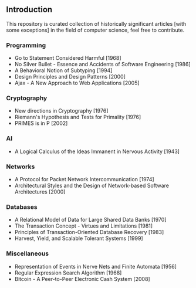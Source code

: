 ## Introduction

This repository is curated collection of historically significant articles [with some exceptions] in the field of computer science, feel free to contribute.

### Programming

  * Go to Statement Considered Harmful [1968]
  * No Silver Bullet - Essence and Accidents of Software Engineering [1986]
  * A Behavioral Notion of Subtyping [1994]
  * Design Principles and Design Patterns [2000]
  * Ajax - A New Approach to Web Applications [2005]

### Cryptography

  * New directions in Cryptography [1976]
  * Riemann's Hypothesis and Tests for Primality [1976]
  * PRIMES is in P [2002]

### AI

  * A Logical Calculus of the Ideas Immanent in Nervous Activity [1943]

### Networks

  * A Protocol for Packet Network Intercommunication [1974]
  * Architectural Styles and the Design of Network-based Software Architectures [2000]

### Databases

  * A Relational Model of Data for Large Shared Data Banks [1970]
  * The Transaction Concept - Virtues and Limitations [1981]
  * Principles of Transaction-Oriented Database Recovery [1983]
  * Harvest, Yield, and Scalable Tolerant Systems [1999]

### Miscellaneous

  * Representation of Events in Nerve Nets and Finite Automata [1956]
  * Regular Expression Search Algorithm [1968]
  * Bitcoin - A Peer-to-Peer Electronic Cash System [2008]
